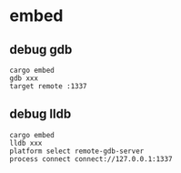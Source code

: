 # embed

## debug gdb
```
cargo embed
gdb xxx
target remote :1337
```

## debug lldb
```
cargo embed
lldb xxx
platform select remote-gdb-server
process connect connect://127.0.0.1:1337
```